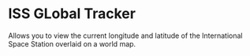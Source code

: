 # ISS GLobal Tracker
 Allows you to view the current longitude and latitude of the International Space Station overlaid on a world map.
